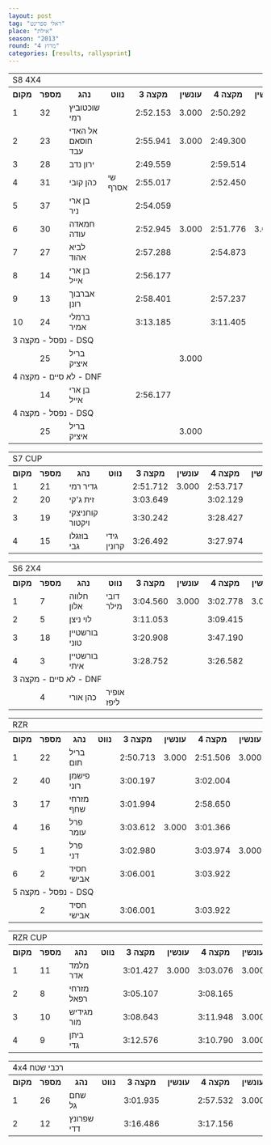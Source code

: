 ```yaml
---
layout: post
tag: "ראלי ספרינט"
place: "אילת"
season: "2013"
round: "מרוץ 4"
categories: [results, rallysprint]
---
```

<table class="line_color big_table">
<tr>
    <td colspan="99" class="title_font">S8 4X4</td>
</tr>
<tr class="rnkh_bkcolor">
    <th class="rnkh_font">מקום</th>
    <th class="rnkh_font">מספר</th>
    <th class="rnkh_font">נהג</th>
    <th class="rnkh_font">נווט</th>
    <th class="rnkh_font">מקצה 3</th>
    <th class="rnkh_font">עונשין</th>
    <th class="rnkh_font">מקצה 4</th>
    <th class="rnkh_font">עונשין</th>
    <th class="rnkh_font">מקצה 5</th>
    <th class="rnkh_font">עונשין</th>
    <th class="rnkh_font">זמן</th>
    <th class="rnkh_font">פער</th>
</tr>
<tr class="rnk_bkcolor">
    <td class="rnk_font">1</td>
    <td class="rnk_font">32</td>
    <td class="rnk_font">שוכטוביץ רמי</td>
    <td class="rnk_font"></td>
    <td class="rnk_font">2:52.153</td>
    <td class="rnk_font">3.000</td>
    <td class="rnk_font">2:50.292</td>
    <td class="rnk_font"></td>
    <td class="rnk_font">2:47.755</td>
    <td class="rnk_font"></td>
    <td class="rnk_font">2:47.755</td>
    <td class="rnk_font"></td>
</tr>
<tr class="rnk_bkcolor">
    <td class="rnk_font">2</td>
    <td class="rnk_font">23</td>
    <td class="rnk_font">אל האדי חוסאם עבד</td>
    <td class="rnk_font"></td>
    <td class="rnk_font">2:55.941</td>
    <td class="rnk_font">3.000</td>
    <td class="rnk_font">2:49.300</td>
    <td class="rnk_font"></td>
    <td class="rnk_font">2:50.092</td>
    <td class="rnk_font">3.000</td>
    <td class="rnk_font">2:49.300</td>
    <td class="rnk_font">1.545</td>
</tr>
<tr class="rnk_bkcolor">
    <td class="rnk_font">3</td>
    <td class="rnk_font">28</td>
    <td class="rnk_font">ירון נדב</td>
    <td class="rnk_font"></td>
    <td class="rnk_font">2:49.559</td>
    <td class="rnk_font"></td>
    <td class="rnk_font">2:59.514</td>
    <td class="rnk_font"></td>
    <td class="rnk_font">2:50.985</td>
    <td class="rnk_font"></td>
    <td class="rnk_font">2:49.559</td>
    <td class="rnk_font">1.804</td>
</tr>
<tr class="rnk_bkcolor">
    <td class="rnk_font">4</td>
    <td class="rnk_font">31</td>
    <td class="rnk_font">כהן קובי</td>
    <td class="rnk_font">שי אסרף</td>
    <td class="rnk_font">2:55.017</td>
    <td class="rnk_font"></td>
    <td class="rnk_font">2:52.450</td>
    <td class="rnk_font"></td>
    <td class="rnk_font">2:53.937</td>
    <td class="rnk_font">3.000</td>
    <td class="rnk_font">2:52.450</td>
    <td class="rnk_font">4.695</td>
</tr>
<tr class="rnk_bkcolor">
    <td class="rnk_font">5</td>
    <td class="rnk_font">37</td>
    <td class="rnk_font">בן ארי ניר</td>
    <td class="rnk_font"></td>
    <td class="rnk_font">2:54.059</td>
    <td class="rnk_font"></td>
    <td class="rnk_font"></td>
    <td class="rnk_font"></td>
    <td class="rnk_font"></td>
    <td class="rnk_font"></td>
    <td class="rnk_font">2:54.059</td>
    <td class="rnk_font">6.304</td>
</tr>
<tr class="rnk_bkcolor">
    <td class="rnk_font">6</td>
    <td class="rnk_font">30</td>
    <td class="rnk_font">חמאדה עודה</td>
    <td class="rnk_font"></td>
    <td class="rnk_font">2:52.945</td>
    <td class="rnk_font">3.000</td>
    <td class="rnk_font">2:51.776</td>
    <td class="rnk_font">3.000</td>
    <td class="rnk_font">2:52.718</td>
    <td class="rnk_font">6.000</td>
    <td class="rnk_font">2:54.776</td>
    <td class="rnk_font">7.021</td>
</tr>
<tr class="rnk_bkcolor">
    <td class="rnk_font">7</td>
    <td class="rnk_font">27</td>
    <td class="rnk_font">לביא אהוד</td>
    <td class="rnk_font"></td>
    <td class="rnk_font">2:57.288</td>
    <td class="rnk_font"></td>
    <td class="rnk_font">2:54.873</td>
    <td class="rnk_font"></td>
    <td class="rnk_font">3:01.260</td>
    <td class="rnk_font"></td>
    <td class="rnk_font">2:54.873</td>
    <td class="rnk_font">7.118</td>
</tr>
<tr class="rnk_bkcolor">
    <td class="rnk_font">8</td>
    <td class="rnk_font">14</td>
    <td class="rnk_font">בן ארי אייל</td>
    <td class="rnk_font"></td>
    <td class="rnk_font">2:56.177</td>
    <td class="rnk_font"></td>
    <td class="rnk_font"></td>
    <td class="rnk_font"></td>
    <td class="rnk_font"></td>
    <td class="rnk_font"></td>
    <td class="rnk_font">2:56.177</td>
    <td class="rnk_font">8.422</td>
</tr>
<tr class="rnk_bkcolor">
    <td class="rnk_font">9</td>
    <td class="rnk_font">13</td>
    <td class="rnk_font">אברבוך רונן</td>
    <td class="rnk_font"></td>
    <td class="rnk_font">2:58.401</td>
    <td class="rnk_font"></td>
    <td class="rnk_font">2:57.237</td>
    <td class="rnk_font"></td>
    <td class="rnk_font">3:04.990</td>
    <td class="rnk_font">9.000</td>
    <td class="rnk_font">2:57.237</td>
    <td class="rnk_font">9.482</td>
</tr>
<tr class="rnk_bkcolor">
    <td class="rnk_font">10</td>
    <td class="rnk_font">24</td>
    <td class="rnk_font">ברמלי אמיר</td>
    <td class="rnk_font"></td>
    <td class="rnk_font">3:13.185</td>
    <td class="rnk_font"></td>
    <td class="rnk_font">3:11.405</td>
    <td class="rnk_font"></td>
    <td class="rnk_font">3:25.478</td>
    <td class="rnk_font">3.000</td>
    <td class="rnk_font">3:11.405</td>
    <td class="rnk_font">23.650</td>
</tr>
<tr>
    <td colspan="99" class="subtitle_font">נפסל - מקצה 3 - DSQ</td>
</tr>
<tr class="rnk_bkcolor">
    <td class="rnk_font"></td>
    <td class="rnk_font">25</td>
    <td class="rnk_font">בריל איציק</td>
    <td class="rnk_font"></td>
    <td class="rnk_font"></td>
    <td class="rnk_font">3.000</td>
    <td class="rnk_font"></td>
    <td class="rnk_font"></td>
    <td class="rnk_font"></td>
    <td class="rnk_font"></td>
    <td class="rnk_font"></td>
    <td class="rnk_font"></td>
</tr>
<tr>
    <td colspan="99" class="subtitle_font">לא סיים - מקצה 4 - DNF</td>
</tr>
<tr class="rnk_bkcolor">
    <td class="rnk_font"></td>
    <td class="rnk_font">14</td>
    <td class="rnk_font">בן ארי אייל</td>
    <td class="rnk_font"></td>
    <td class="rnk_font">2:56.177</td>
    <td class="rnk_font"></td>
    <td class="rnk_font"></td>
    <td class="rnk_font"></td>
    <td class="rnk_font"></td>
    <td class="rnk_font"></td>
    <td class="rnk_font"></td>
    <td class="rnk_font"></td>
</tr>
<tr>
    <td colspan="99" class="subtitle_font">נפסל - מקצה 4 - DSQ</td>
</tr>
<tr class="rnk_bkcolor">
    <td class="rnk_font"></td>
    <td class="rnk_font">25</td>
    <td class="rnk_font">בריל איציק</td>
    <td class="rnk_font"></td>
    <td class="rnk_font"></td>
    <td class="rnk_font">3.000</td>
    <td class="rnk_font"></td>
    <td class="rnk_font"></td>
    <td class="rnk_font"></td>
    <td class="rnk_font"></td>
    <td class="rnk_font"></td>
    <td class="rnk_font"></td>
</tr>
</table>
<table class="line_color big_table">
<tr>
    <td colspan="99" class="title_font">S7 CUP</td>
</tr>
<tr class="rnkh_bkcolor">
    <th class="rnkh_font">מקום</th>
    <th class="rnkh_font">מספר</th>
    <th class="rnkh_font">נהג</th>
    <th class="rnkh_font">נווט</th>
    <th class="rnkh_font">מקצה 3</th>
    <th class="rnkh_font">עונשין</th>
    <th class="rnkh_font">מקצה 4</th>
    <th class="rnkh_font">עונשין</th>
    <th class="rnkh_font">מקצה 5</th>
    <th class="rnkh_font">עונשין</th>
    <th class="rnkh_font">זמן</th>
    <th class="rnkh_font">פער</th>
</tr>
<tr class="rnk_bkcolor">
    <td class="rnk_font">1</td>
    <td class="rnk_font">21</td>
    <td class="rnk_font">גדיר רמי</td>
    <td class="rnk_font"></td>
    <td class="rnk_font">2:51.712</td>
    <td class="rnk_font">3.000</td>
    <td class="rnk_font">2:53.717</td>
    <td class="rnk_font"></td>
    <td class="rnk_font">2:57.290</td>
    <td class="rnk_font"></td>
    <td class="rnk_font">2:53.717</td>
    <td class="rnk_font"></td>
</tr>
<tr class="rnk_bkcolor">
    <td class="rnk_font">2</td>
    <td class="rnk_font">20</td>
    <td class="rnk_font">זית ג'קי</td>
    <td class="rnk_font"></td>
    <td class="rnk_font">3:03.649</td>
    <td class="rnk_font"></td>
    <td class="rnk_font">3:02.129</td>
    <td class="rnk_font"></td>
    <td class="rnk_font">3:22.082</td>
    <td class="rnk_font"></td>
    <td class="rnk_font">3:02.129</td>
    <td class="rnk_font">8.412</td>
</tr>
<tr class="rnk_bkcolor">
    <td class="rnk_font">3</td>
    <td class="rnk_font">19</td>
    <td class="rnk_font">קוחניצקי ויקטור</td>
    <td class="rnk_font"></td>
    <td class="rnk_font">3:30.242</td>
    <td class="rnk_font"></td>
    <td class="rnk_font">3:28.427</td>
    <td class="rnk_font"></td>
    <td class="rnk_font">3:15.643</td>
    <td class="rnk_font">6.000</td>
    <td class="rnk_font">3:21.643</td>
    <td class="rnk_font">27.926</td>
</tr>
<tr class="rnk_bkcolor">
    <td class="rnk_font">4</td>
    <td class="rnk_font">15</td>
    <td class="rnk_font">בוזגלו גבי</td>
    <td class="rnk_font">גידי קרונין</td>
    <td class="rnk_font">3:26.492</td>
    <td class="rnk_font"></td>
    <td class="rnk_font">3:27.974</td>
    <td class="rnk_font"></td>
    <td class="rnk_font">3:32.234</td>
    <td class="rnk_font">3.000</td>
    <td class="rnk_font">3:26.492</td>
    <td class="rnk_font">32.775</td>
</tr>
</table>
<table class="line_color big_table">
<tr>
    <td colspan="99" class="title_font">S6 2X4</td>
</tr>
<tr class="rnkh_bkcolor">
    <th class="rnkh_font">מקום</th>
    <th class="rnkh_font">מספר</th>
    <th class="rnkh_font">נהג</th>
    <th class="rnkh_font">נווט</th>
    <th class="rnkh_font">מקצה 3</th>
    <th class="rnkh_font">עונשין</th>
    <th class="rnkh_font">מקצה 4</th>
    <th class="rnkh_font">עונשין</th>
    <th class="rnkh_font">מקצה 5</th>
    <th class="rnkh_font">עונשין</th>
    <th class="rnkh_font">זמן</th>
    <th class="rnkh_font">פער</th>
</tr>
<tr class="rnk_bkcolor">
    <td class="rnk_font">1</td>
    <td class="rnk_font">7</td>
    <td class="rnk_font">חלווה אלון</td>
    <td class="rnk_font">דובי מילר</td>
    <td class="rnk_font">3:04.560</td>
    <td class="rnk_font">3.000</td>
    <td class="rnk_font">3:02.778</td>
    <td class="rnk_font">3.000</td>
    <td class="rnk_font">3:04.288</td>
    <td class="rnk_font"></td>
    <td class="rnk_font">3:04.288</td>
    <td class="rnk_font"></td>
</tr>
<tr class="rnk_bkcolor">
    <td class="rnk_font">2</td>
    <td class="rnk_font">5</td>
    <td class="rnk_font">לוי ניצן</td>
    <td class="rnk_font"></td>
    <td class="rnk_font">3:11.053</td>
    <td class="rnk_font"></td>
    <td class="rnk_font">3:09.415</td>
    <td class="rnk_font"></td>
    <td class="rnk_font">3:08.850</td>
    <td class="rnk_font"></td>
    <td class="rnk_font">3:08.850</td>
    <td class="rnk_font">4.562</td>
</tr>
<tr class="rnk_bkcolor">
    <td class="rnk_font">3</td>
    <td class="rnk_font">18</td>
    <td class="rnk_font">בורשטיין טוני</td>
    <td class="rnk_font"></td>
    <td class="rnk_font">3:20.908</td>
    <td class="rnk_font"></td>
    <td class="rnk_font">3:47.190</td>
    <td class="rnk_font"></td>
    <td class="rnk_font">3:21.628</td>
    <td class="rnk_font"></td>
    <td class="rnk_font">3:20.908</td>
    <td class="rnk_font">16.620</td>
</tr>
<tr class="rnk_bkcolor">
    <td class="rnk_font">4</td>
    <td class="rnk_font">3</td>
    <td class="rnk_font">בורשטיין איתי</td>
    <td class="rnk_font"></td>
    <td class="rnk_font">3:28.752</td>
    <td class="rnk_font"></td>
    <td class="rnk_font">3:26.582</td>
    <td class="rnk_font"></td>
    <td class="rnk_font">3:26.817</td>
    <td class="rnk_font"></td>
    <td class="rnk_font">3:26.582</td>
    <td class="rnk_font">22.294</td>
</tr>
<tr>
    <td colspan="99" class="subtitle_font">לא סיים - מקצה 3 - DNF</td>
</tr>
<tr class="rnk_bkcolor">
    <td class="rnk_font"></td>
    <td class="rnk_font">4</td>
    <td class="rnk_font">כהן אורי</td>
    <td class="rnk_font">אופיר ליפז</td>
    <td class="rnk_font"></td>
    <td class="rnk_font"></td>
    <td class="rnk_font"></td>
    <td class="rnk_font"></td>
    <td class="rnk_font"></td>
    <td class="rnk_font"></td>
    <td class="rnk_font"></td>
    <td class="rnk_font"></td>
</tr>
</table>
<table class="line_color big_table">
<tr>
    <td colspan="99" class="title_font">RZR</td>
</tr>
<tr class="rnkh_bkcolor">
    <th class="rnkh_font">מקום</th>
    <th class="rnkh_font">מספר</th>
    <th class="rnkh_font">נהג</th>
    <th class="rnkh_font">נווט</th>
    <th class="rnkh_font">מקצה 3</th>
    <th class="rnkh_font">עונשין</th>
    <th class="rnkh_font">מקצה 4</th>
    <th class="rnkh_font">עונשין</th>
    <th class="rnkh_font">מקצה 5</th>
    <th class="rnkh_font">עונשין</th>
    <th class="rnkh_font">זמן</th>
    <th class="rnkh_font">פער</th>
</tr>
<tr class="rnk_bkcolor">
    <td class="rnk_font">1</td>
    <td class="rnk_font">22</td>
    <td class="rnk_font">בריל תום</td>
    <td class="rnk_font"></td>
    <td class="rnk_font">2:50.713</td>
    <td class="rnk_font">3.000</td>
    <td class="rnk_font">2:51.506</td>
    <td class="rnk_font">3.000</td>
    <td class="rnk_font">2:52.878</td>
    <td class="rnk_font">3.000</td>
    <td class="rnk_font">2:53.713</td>
    <td class="rnk_font"></td>
</tr>
<tr class="rnk_bkcolor">
    <td class="rnk_font">2</td>
    <td class="rnk_font">40</td>
    <td class="rnk_font">פישמן רוני</td>
    <td class="rnk_font"></td>
    <td class="rnk_font">3:00.197</td>
    <td class="rnk_font"></td>
    <td class="rnk_font">3:02.004</td>
    <td class="rnk_font"></td>
    <td class="rnk_font">2:58.271</td>
    <td class="rnk_font"></td>
    <td class="rnk_font">2:58.271</td>
    <td class="rnk_font">4.558</td>
</tr>
<tr class="rnk_bkcolor">
    <td class="rnk_font">3</td>
    <td class="rnk_font">17</td>
    <td class="rnk_font">מזרחי שחף</td>
    <td class="rnk_font"></td>
    <td class="rnk_font">3:01.994</td>
    <td class="rnk_font"></td>
    <td class="rnk_font">2:58.650</td>
    <td class="rnk_font"></td>
    <td class="rnk_font">3:54.037</td>
    <td class="rnk_font"></td>
    <td class="rnk_font">2:58.650</td>
    <td class="rnk_font">4.937</td>
</tr>
<tr class="rnk_bkcolor">
    <td class="rnk_font">4</td>
    <td class="rnk_font">16</td>
    <td class="rnk_font">פרל עומר</td>
    <td class="rnk_font"></td>
    <td class="rnk_font">3:03.612</td>
    <td class="rnk_font">3.000</td>
    <td class="rnk_font">3:01.366</td>
    <td class="rnk_font"></td>
    <td class="rnk_font">2:59.471</td>
    <td class="rnk_font"></td>
    <td class="rnk_font">2:59.471</td>
    <td class="rnk_font">5.758</td>
</tr>
<tr class="rnk_bkcolor">
    <td class="rnk_font">5</td>
    <td class="rnk_font">1</td>
    <td class="rnk_font">פרל דני</td>
    <td class="rnk_font"></td>
    <td class="rnk_font">3:02.980</td>
    <td class="rnk_font"></td>
    <td class="rnk_font">3:03.974</td>
    <td class="rnk_font">3.000</td>
    <td class="rnk_font">3:01.232</td>
    <td class="rnk_font"></td>
    <td class="rnk_font">3:01.232</td>
    <td class="rnk_font">7.519</td>
</tr>
<tr class="rnk_bkcolor">
    <td class="rnk_font">6</td>
    <td class="rnk_font">2</td>
    <td class="rnk_font">חסיד אבישי</td>
    <td class="rnk_font"></td>
    <td class="rnk_font">3:06.001</td>
    <td class="rnk_font"></td>
    <td class="rnk_font">3:03.922</td>
    <td class="rnk_font"></td>
    <td class="rnk_font"></td>
    <td class="rnk_font"></td>
    <td class="rnk_font">3:03.922</td>
    <td class="rnk_font">10.209</td>
</tr>
<tr>
    <td colspan="99" class="subtitle_font">נפסל - מקצה 5 - DSQ</td>
</tr>
<tr class="rnk_bkcolor">
    <td class="rnk_font"></td>
    <td class="rnk_font">2</td>
    <td class="rnk_font">חסיד אבישי</td>
    <td class="rnk_font"></td>
    <td class="rnk_font">3:06.001</td>
    <td class="rnk_font"></td>
    <td class="rnk_font">3:03.922</td>
    <td class="rnk_font"></td>
    <td class="rnk_font"></td>
    <td class="rnk_font"></td>
    <td class="rnk_font"></td>
    <td class="rnk_font"></td>
</tr>
</table>
<table class="line_color big_table">
<tr>
    <td colspan="99" class="title_font">RZR CUP</td>
</tr>
<tr class="rnkh_bkcolor">
    <th class="rnkh_font">מקום</th>
    <th class="rnkh_font">מספר</th>
    <th class="rnkh_font">נהג</th>
    <th class="rnkh_font">נווט</th>
    <th class="rnkh_font">מקצה 3</th>
    <th class="rnkh_font">עונשין</th>
    <th class="rnkh_font">מקצה 4</th>
    <th class="rnkh_font">עונשין</th>
    <th class="rnkh_font">מקצה 5</th>
    <th class="rnkh_font">עונשין</th>
    <th class="rnkh_font">זמן</th>
    <th class="rnkh_font">פער</th>
</tr>
<tr class="rnk_bkcolor">
    <td class="rnk_font">1</td>
    <td class="rnk_font">11</td>
    <td class="rnk_font">מלמד אדר</td>
    <td class="rnk_font"></td>
    <td class="rnk_font">3:01.427</td>
    <td class="rnk_font">3.000</td>
    <td class="rnk_font">3:03.076</td>
    <td class="rnk_font">3.000</td>
    <td class="rnk_font">3:03.241</td>
    <td class="rnk_font">3.000</td>
    <td class="rnk_font">3:04.427</td>
    <td class="rnk_font"></td>
</tr>
<tr class="rnk_bkcolor">
    <td class="rnk_font">2</td>
    <td class="rnk_font">8</td>
    <td class="rnk_font">מזרחי רפאל</td>
    <td class="rnk_font"></td>
    <td class="rnk_font">3:05.107</td>
    <td class="rnk_font"></td>
    <td class="rnk_font">3:08.165</td>
    <td class="rnk_font"></td>
    <td class="rnk_font">3:07.184</td>
    <td class="rnk_font">3.000</td>
    <td class="rnk_font">3:05.107</td>
    <td class="rnk_font">0.680</td>
</tr>
<tr class="rnk_bkcolor">
    <td class="rnk_font">3</td>
    <td class="rnk_font">10</td>
    <td class="rnk_font">מגידיש מור</td>
    <td class="rnk_font"></td>
    <td class="rnk_font">3:08.643</td>
    <td class="rnk_font"></td>
    <td class="rnk_font">3:11.948</td>
    <td class="rnk_font">3.000</td>
    <td class="rnk_font">3:10.161</td>
    <td class="rnk_font"></td>
    <td class="rnk_font">3:08.643</td>
    <td class="rnk_font">4.216</td>
</tr>
<tr class="rnk_bkcolor">
    <td class="rnk_font">4</td>
    <td class="rnk_font">9</td>
    <td class="rnk_font">ביתן גדי</td>
    <td class="rnk_font"></td>
    <td class="rnk_font">3:12.576</td>
    <td class="rnk_font"></td>
    <td class="rnk_font">3:10.790</td>
    <td class="rnk_font">3.000</td>
    <td class="rnk_font">3:09.676</td>
    <td class="rnk_font"></td>
    <td class="rnk_font">3:09.676</td>
    <td class="rnk_font">5.249</td>
</tr>
</table>
<table class="line_color big_table">
<tr>
    <td colspan="99" class="title_font">4x4 רכבי שטח</td>
</tr>
<tr class="rnkh_bkcolor">
    <th class="rnkh_font">מקום</th>
    <th class="rnkh_font">מספר</th>
    <th class="rnkh_font">נהג</th>
    <th class="rnkh_font">נווט</th>
    <th class="rnkh_font">מקצה 3</th>
    <th class="rnkh_font">עונשין</th>
    <th class="rnkh_font">מקצה 4</th>
    <th class="rnkh_font">עונשין</th>
    <th class="rnkh_font">מקצה 5</th>
    <th class="rnkh_font">עונשין</th>
    <th class="rnkh_font">זמן</th>
    <th class="rnkh_font">פער</th>
</tr>
<tr class="rnk_bkcolor">
    <td class="rnk_font">1</td>
    <td class="rnk_font">26</td>
    <td class="rnk_font">שחם גל</td>
    <td class="rnk_font"></td>
    <td class="rnk_font">3:01.935</td>
    <td class="rnk_font"></td>
    <td class="rnk_font">2:57.532</td>
    <td class="rnk_font">3.000</td>
    <td class="rnk_font">2:55.019</td>
    <td class="rnk_font"></td>
    <td class="rnk_font">2:55.019</td>
    <td class="rnk_font"></td>
</tr>
<tr class="rnk_bkcolor">
    <td class="rnk_font">2</td>
    <td class="rnk_font">12</td>
    <td class="rnk_font">שפרונץ דדי</td>
    <td class="rnk_font"></td>
    <td class="rnk_font">3:16.486</td>
    <td class="rnk_font"></td>
    <td class="rnk_font">3:17.156</td>
    <td class="rnk_font"></td>
    <td class="rnk_font">3:16.296</td>
    <td class="rnk_font"></td>
    <td class="rnk_font">3:16.296</td>
    <td class="rnk_font">21.277</td>
</tr>
</table>
